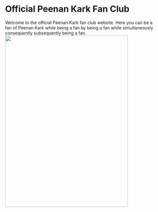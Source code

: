 # Official Peenan Kark Fan Club
Welcome to the official Peenan Kark fan club website. Here you can be a fan of Peenan Kark while being a fan by being a fan while simultaneously consequently subsequently being a fan.
<img src="https://github.com/LordBitwik/Actual-Website/assets/79286455/dc1e24ea-2f48-4df8-97d8-a6452b057c92)https://github.com/LordBitwik/Actual-Website/assets/79286455/dc1e24ea-2f48-4df8-97d8-a6452b057c92" width="400" height="560">
